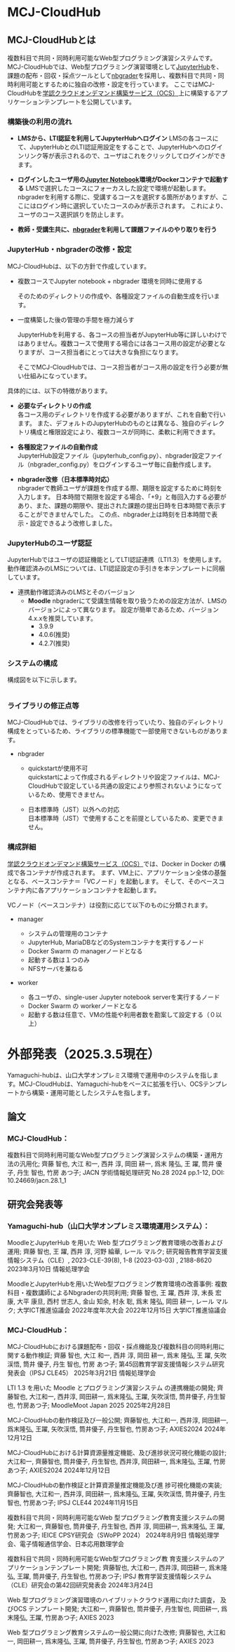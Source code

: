# MCJ-CloudHub

## MCJ-CloudHubとは

複数科目で共同・同時利用可能なWeb型プログラミング演習システムです。
MCJ-CloudHubでは、Web型プログラミング演習環境として[JupyterHub](https://github.com/jupyterhub/jupyterhub)を、課題の配布・回収・採点ツールとして[nbgrader](https://github.com/jupyter/nbgrader)を採用し、複数科目で共同・同時利用可能とするために独自の改修・設定を行っています。
ここではMCJ-CloudHubを[学認クラウドオンデマンド構築サービス（OCS）](https://cloud.gakunin.jp/ocs/)上に構築するアプリケーションテンプレートを公開しています。

### 構築後の利用の流れ

- **LMSから、LTI認証を利用してJupyterHubへログイン**
  LMSの各コースにて、JupyterHubとのLTI認証用設定をすることで、JupyterHubへのログインリンク等が表示されるので、ユーザはこれをクリックしてログインができます。

- **ログインしたユーザ用の[Jupyter Notebook](https://github.com/jupyter/notebook)環境がDockerコンテナで起動する**
  LMSで選択したコースにフォーカスした設定で環境が起動します。
  nbgraderを利用する際に、受講するコースを選択する箇所がありますが、ここにはログイン時に選択していたコースのみが表示されます。
  これにより、ユーザのコース選択誤りを防止します。

- **教師・受講生共に、[nbgrader](https://github.com/jupyter/nbgrader)を利用して課題ファイルのやり取りを行う**

### JupyterHub・nbgraderの改修・設定

MCJ-CloudHubは、以下の方針で作成しています。

- 複数コースでJupyter notebook + nbgrader 環境を同時に使用する
  
  そのためのディレクトリの作成や、各種設定ファイルの自動生成を行います。

- 一度構築した後の管理の手間を極力減らす
  
  JupyterHubを利用する、各コースの担当者がJupyterHub等に詳しいわけではありません。複数コースで使用する場合には各コース用の設定が必要となりますが、コース担当者にとっては大きな負担になります。
  
  そこでMCJ-CloudHubでは、コース担当者がコース用の設定を行う必要が無い仕組みになっています。  

具体的には、以下の特徴があります。  

- **必要なディレクトリの作成**  
  各コース用のディレクトリを作成する必要がありますが、これを自動で行います。
  また、デフォルトのJupyterHubのものとは異なる、独自のディレクトリ構成と権限設定により、複数コースが同時に、柔軟に利用できます。

- **各種設定ファイルの自動作成**  
  JupyterHub設定ファイル（jupyterhub_config.py）、nbgrader設定ファイル（nbgrader_config.py）をログインするユーザ毎に自動作成します。  

- **nbgrader改修（日本標準時対応）**  
  nbgraderで教師ユーザが課題を作成する際、期限を設定するために時刻を入力します。
  日本時間で期限を設定する場合、「+9」と毎回入力する必要があり、また、課題の期限や、提出された課題の提出日時を日本時間で表示することができませんでした。
  この点、nbgrader上は時刻を日本時間で表示・設定できるよう改修しました。

### JupyterHubのユーザ認証

JupyterHubではユーザの認証機能としてLTI認証連携（LTI1.3）を使用します。
動作確認済みのLMSについては、LTI認証設定の手引きを本テンプレートに同梱しています。

- 連携動作確認済みのLMSとそのバージョン
  - **Moodle**
    nbgraderにて受講生情報を取り扱うための設定方法が、LMSのバージョンによって異なります。
    設定が簡単であるため、バージョン4.x.xを推奨しています。
    - 3.9.9
    - 4.0.6(推奨)
    - 4.2.7(推奨)

### システムの構成

構成図を以下に示します。

<img title="" src="images/arch-readme.png" alt="" width="" height="">

### ライブラリの修正点等

MCJ-CloudHubでは、ライブラリの改修を行っていたり、独自のディレクトリ構成をとっているため、ライブラリの標準機能で一部使用できないものがあります。

- nbgrader
  
  - quickstartが使用不可  
    quickstartによって作成されるディレクトリや設定ファイルは、MCJ-CloudHubで設定している共通の設定により参照されないようになっているため、使用できません。
  
  - 日本標準時（JST）以外への対応  
    日本標準時（JST）で使用することを前提としているため、変更できません。

### 構成詳細

[学認クラウドオンデマンド構築サービス（OCS）](https://cloud.gakunin.jp/ocs/)では、Docker in Docker の構成で各コンテナが作成されます。
まず、VM上に、アプリケーション全体の基盤となる、ベースコンテナ＝「VCノード」を起動します。
そして、そのベースコンテナ内に各アプリケーションコンテナを起動します。

VCノード（ベースコンテナ）は役割に応じて以下のものに分類されます。

* manager
  
  * システムの管理用のコンテナ
  * JupyterHub, MariaDBなどのSystemコンテナを実行するノード
  * Docker Swarm の managerノードとなる
  * 起動する数は１つのみ
  * NFSサーバを兼ねる

* worker
  
  * 各ユーザの、single-user Jupyter notebook serverを実行するノード
  * Docker Swarm の workerノードとなる
  * 起動する数は任意で、VMの性能や利用者数を勘案して設定する（０以上）


# 外部発表（2025.3.5現在）
Yamaguchi-hubは、山口大学オンプレミス環境で運用中のシステムを指します。MCJ-CloudHubは、Yamaguchi-hubをベースに拡張を行い、OCSテンプレートから構築・運用可能としたシステムを指します。

## 論文
### MCJ-CloudHub：

複数科目で同時利用可能なWeb型プログラミング演習システムの構築・運用方法の汎用化; 齊藤 智也, 大江 和一, 西井 淳, 岡田 耕一, 爲末 隆弘, 王 躍, 筒井 優子, 丹生 智也, 竹房 あつ子; JACN 学術情報処理研究 No.28 2024 pp.1-12, DOI: 10.24669/jacn.28.1_1

## 研究会発表等
### Yamaguchi-hub（山口大学オンプレミス環境運用システム）：

MoodleとJupyterHub を用いた Web 型プログラミング教育環境の改善および運用; 齊藤 智也, 王 躍, 西井 淳, 河野 綸華, レール マルク; 研究報告教育学習支援情報システム（CLE）, 2023-CLE-39(8), 1-8 (2023-03-03) , 2188-8620 2023年3月10日 情報処理学会

MoodleとJupyterHubを用いたWeb型プログラミング教育環境の改善事例: 複数科目・複数講師によるNbgraderの共同利用; 齊藤 智也, 王 躍, 西井 淳, 末長 宏康, 大平 康旦, 西村 世志人, 金山 知余, 村永 聡, 爲末 隆弘, 岡田 耕一, レール マルク; 大学ICT推進協議会 2022年度年次大会 2022年12月15日 大学ICT推進協議会

### MCJ-CloudHub：

MCJ-CloudHubにおける課題配布・回収・採点機能及び複数科目の同時利用に関する動作検証; 齊藤 智也, 大江 和一, 西井 淳, 岡田 耕一, 爲末 隆弘, 王 躍, 矢吹 渓悟, 筒井 優子, 丹生 智也, 竹房 あつ子; 第45回教育学習支援情報システム研究発表会（IPSJ CLE45）  2025年3月21日  情報処理学会

LTI 1.3 を用いた Moodle とプログラミング演習システム の連携機能の開発; 齊藤智也, 大江和一, 西井淳, 岡田耕一, 爲末隆弘, 王躍, 矢吹渓悟, 筒井優子, 丹生智也, 竹房あつ子; MoodleMoot Japan 2025  2025年2月28日  

MCJ-CloudHubの動作検証及び一般公開; 齊藤智也, 大江和一, 西井淳, 岡田耕一, 爲末隆弘, 王躍, 矢吹渓悟, 筒井優子, 丹生智也, 竹房あつ子; AXIES2024  2024年12月12日  

MCJ-CloudHubにおける計算資源量推定機能、及び進捗状況可視化機能の設計; 大江和一, 齊藤智也, 筒井優子, 丹生智也, 西井淳, 岡田耕一, 爲末隆弘, 王躍, 竹房あつ子; AXIES2024  2024年12月12日  

MCJ-CloudHubの動作検証と計算資源量推定機能及び進 捗可視化機能の実装; 齊藤智也, 大江和一, 西井淳, 岡田耕一, 爲末隆弘, 王躍, 矢吹渓悟, 筒井優子, 丹生智也, 竹房あつ子; IPSJ CLE44  2024年11月15日  

複数科目で共同・同時利用可能なWeb 型プログラミング教育支援システムの開発; 大江和一, 齊藤智也, 筒井優子, 丹生智也, 西井 淳, 岡田耕一, 爲末隆弘, 王 躍, 竹房あつ子; IEICE CPSY研究会（SWoPP 2024）  2024年8月9日  情報処理学会、電子情報通信学会、日本応用数理学会

複数科目で共同・同時利用可能なWeb型プログラミング教 育支援システムのアプリケーションテンプレート開発; 齊藤智也, 大江和一, 西井淳, 岡田耕一, 爲末隆弘, 王躍, 筒井優子, 丹生智也, 竹房あつ子; IPSJ 教育学習支援情報システム（CLE）研究会の第42回研究発表会  2024年3月24日  

Web 型プログラミング演習環境のハイブリットクラウド運用に向けた調査， 及びOCS テンプレート開発; 大江和一, 齊藤智也, 筒井優子, 丹生智也, 岡田耕一, 爲末隆弘, 王躍, 竹房あつ子; AXIES 2023  

Web 型プログラミング教育システムの一般公開に向けた改修; 齊藤智也, 大江和一, 岡田耕一, 爲末隆弘, 王躍, 筒井優子, 丹生智也, 竹房あつ子; AXIES 2023  



